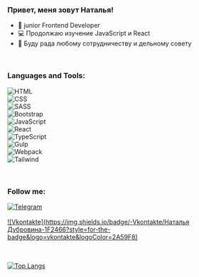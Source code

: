 


### Привет, меня зовут Наталья!  

- :high_brightness: junior Frontend Developer  
- :computer: Продолжаю изучение JavaScript и React  
- :wave: Буду рада любому сотрудничеству и дельному совету  
<br>


### Languages and Tools:

![HTML](https://img.shields.io/badge/-HTML-1F2466?style=for-the-badge&logo=html5&logoColor=E74C3C)<br>
![CSS](https://img.shields.io/badge/-CSS-1F2466?style=for-the-badge&logo=css3&logoColor=3498DB)<br>
![SASS](https://img.shields.io/badge/-SASS-1F2466?style=for-the-badge&logo=sass&logoColor=A569BD)<br>
![Bootstrap](https://img.shields.io/badge/-Bootstrap-1F2466?style=for-the-badge&logo=bootstrap&logoColor=7531F9)<br>
![JavaScript](https://img.shields.io/badge/-JavaScript-1F2466?style=for-the-badge&logo=javascript&logoColor=F39C12 )<br>
![React](https://img.shields.io/badge/-React-1F2466?style=for-the-badge&logo=react&logoColor=00d8ff)<br>
![TypeScript](https://img.shields.io/badge/-TypeScript-1F2466?style=for-the-badge&logo=typescript&logoColor=3178C6)<br>
![Gulp](https://img.shields.io/badge/-Gulp-1F2466?style=for-the-badge&logo=gulp&logoColor=C0392B)<br>
![Webpack](https://img.shields.io/badge/-Webpack-1F2466?style=for-the-badge&logo=webpack&logoColor=8FD6FB)<br>
![Tailwind](https://img.shields.io/badge/-Tailwind-1F2466?style=for-the-badge&logo=tailwind&logoColor=38BDF8)<br>
<!-- ![Python](https://img.shields.io/badge/-Python-1F2466?style=for-the-badge&logo=python&logoColor=FED548)<br> -->
<br>


### Follow me:

<!-- [![Instagram](https://img.shields.io/badge/-Instagram/nata_lia_webdev-1F2466?style=for-the-badge&logo=instagram&logoColor=E82DDC)](https://www.instagram.com/nata_lia_webdev)<br>
[![Twitter](https://img.shields.io/badge/-Twitter/Dv_nn-1F2466?style=for-the-badge&logo=Twitter&logoColor=449CF9)](https://twitter.com/Wind89494188)<br> -->
[![Telegram](https://img.shields.io/badge/-Telegram/Dv_code-1F2466?style=for-the-badge&logo=telegram&logoColor=2A59F8)](https://t.me/Web_pr01)<br>  
[![Vkontakte](https://img.shields.io/badge/-Vkontakte/Наталья Дубровина-1F2466?style=for-the-badge&logo=vkontakte&logoColor=2A59F8)](https://vk.com/id737577207)<br>  
<br>


[![Top Langs](https://github-readme-stats.vercel.app/api/top-langs/?username=Dv-nn&layout=compact&theme=radical&count_private)](https://github.com/anuraghazra/github-readme-stats)
